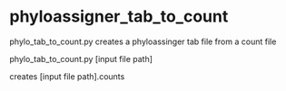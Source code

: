 # phyloassigner_tab_to_count

phylo_tab_to_count.py creates a phyloassinger tab file from a count file

phylo_tab_to_count.py [input file path]

creates [input file path].counts




  


